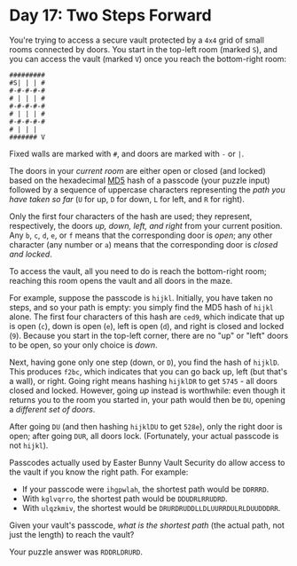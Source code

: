 # Day 17: Two Steps Forward

You're trying to access a secure vault protected by a `4x4` grid of
small rooms connected by doors. You start in the top-left room (marked
`S`), and you can access the vault (marked `V`) once you reach the
bottom-right room:

    #########
    #S| | | #
    #-#-#-#-#
    # | | | #
    #-#-#-#-#
    # | | | #
    #-#-#-#-#
    # | | |  
    ####### V

Fixed walls are marked with `#`, and doors are marked with `-` or `|`.

The doors in your *current room* are either open or closed (and locked)
based on the hexadecimal [MD5](https://en.wikipedia.org/wiki/MD5) hash
of a passcode (your puzzle input) followed by a sequence of uppercase
characters representing the *path you have taken so far* (`U` for up,
`D` for down, `L` for left, and `R` for right).

Only the first four characters of the hash are used; they represent,
respectively, the doors *up, down, left, and right* from your current
position. Any `b`, `c`, `d`, `e`, or `f` means that the corresponding
door is *open*; any other character (any number or `a`) means that the
corresponding door is *closed and locked*.

To access the vault, all you need to do is reach the bottom-right room;
reaching this room opens the vault and all doors in the maze.

For example, suppose the passcode is `hijkl`. Initially, you have taken
no steps, and so your path is empty: you simply find the MD5 hash of
`hijkl` alone. The first four characters of this hash are `ced9`, which
indicate that up is open (`c`), down is open (`e`), left is open (`d`),
and right is closed and locked (`9`). Because you start in the top-left
corner, there are no "up" or "left" doors to be open, so your only
choice is *down*.

Next, having gone only one step (down, or `D`), you find the hash of
`hijklD`. This produces `f2bc`, which indicates that you can go back up,
left (but that's a wall), or right. Going right means hashing `hijklDR`
to get `5745` - all doors closed and locked. However, going *up* instead
is worthwhile: even though it returns you to the room you started in,
your path would then be `DU`, opening a *different set of doors*.

After going `DU` (and then hashing `hijklDU` to get `528e`), only the
right door is open; after going `DUR`, all doors lock. (Fortunately,
your actual passcode is <span
title="It took four days to rescue the engineer that tried this.">not
`hijkl`</span>).

Passcodes actually used by Easter Bunny Vault Security do allow access
to the vault if you know the right path. For example:

-   If your passcode were `ihgpwlah`, the shortest path would be
    `DDRRRD`.
-   With `kglvqrro`, the shortest path would be `DDUDRLRRUDRD`.
-   With `ulqzkmiv`, the shortest would be
    `DRURDRUDDLLDLUURRDULRLDUUDDDRR`.

Given your vault's passcode, *what is the shortest path* (the actual
path, not just the length) to reach the vault?

Your puzzle answer was `RDDRLDRURD`.

